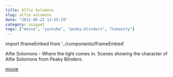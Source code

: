 ```yaml
---
title: Alfie Solomons
slug: alfie-solomons
date: "2021-06-22 13:55:29"
category: snippet
tags: ["movie", "youtube", "peaky-blinders", "humanity"]
---
```


import IframeEmbed from '../components/IframeEmbed'

<IframeEmbed src='https://youtube.com/embed/PYeSSge0XEA' />

Alfie Solomons - Where the light comes in. Scenes showing the character of Alfie Solomons from Peaky
Blinders.

[movie](https://us-east1-johnmathews-website.cloudfunctions.net/download?obj=movies/Alfie-Solomons-Peaky-Blinders-Where-the-Light-Comes-in.mp4)

